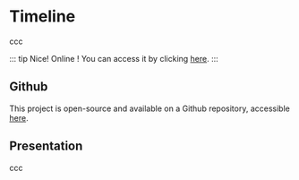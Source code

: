 # Timeline <Badge type="tip" text="v1.0.0" />

ccc

::: tip Nice!
Online ! You can access it by clicking [here](https://alxishenry.github.io/timeline/).
:::

## Github

This project is open-source and available on a Github repository, accessible [here](https://github.com/AlxisHenry/timeline).

## Presentation

ccc